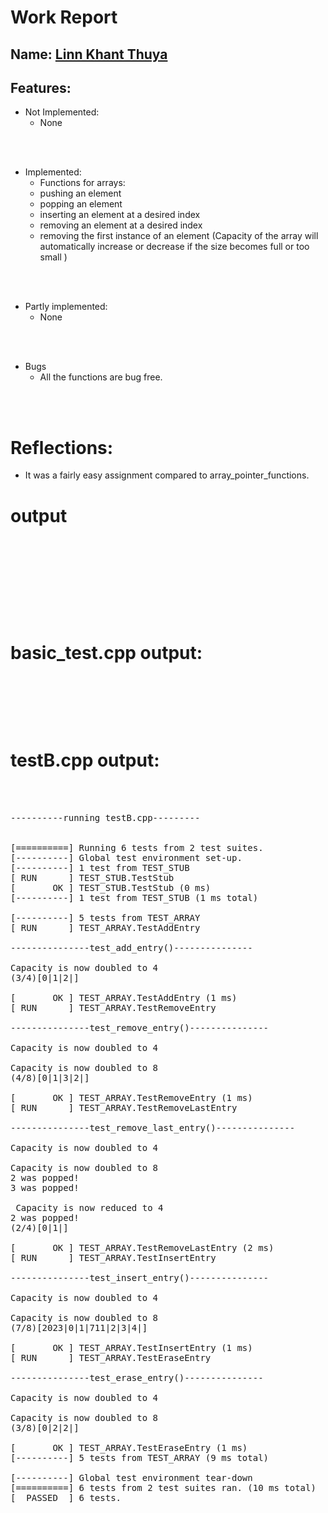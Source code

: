 # Work Report

## Name: <ins> Linn Khant Thuya </ins>

## Features:

- Not Implemented:
  - None

<br><br>

- Implemented:
  - Functions for arrays:
  - pushing an element
  - popping an element
  - inserting an element at a desired index
  - removing an element at a desired index
  - removing the first instance of an element
    (Capacity of the array will automatically increase or decrease if the size becomes full or too small )

<br><br>

- Partly implemented:
  - None

<br><br>

- Bugs
  - All the functions are bug free.

<br><br>

# Reflections:

- It was a fairly easy assignment compared to array_pointer_functions.

# **output**

<pre>
<br/><br/><br/><br/>
</pre>

<br/><br/>

# basic_test.cpp output:

<pre>
<br/><br/><br/><br/>
</pre>

# testB.cpp output:

<pre>
<br/><br/>
----------running testB.cpp---------


[==========] Running 6 tests from 2 test suites.
[----------] Global test environment set-up.
[----------] 1 test from TEST_STUB
[ RUN      ] TEST_STUB.TestStub
[       OK ] TEST_STUB.TestStub (0 ms)
[----------] 1 test from TEST_STUB (1 ms total)

[----------] 5 tests from TEST_ARRAY
[ RUN      ] TEST_ARRAY.TestAddEntry

---------------test_add_entry()---------------

Capacity is now doubled to 4
(3/4)[0|1|2|]

[       OK ] TEST_ARRAY.TestAddEntry (1 ms)
[ RUN      ] TEST_ARRAY.TestRemoveEntry

---------------test_remove_entry()---------------

Capacity is now doubled to 4

Capacity is now doubled to 8
(4/8)[0|1|3|2|]

[       OK ] TEST_ARRAY.TestRemoveEntry (1 ms)
[ RUN      ] TEST_ARRAY.TestRemoveLastEntry

---------------test_remove_last_entry()---------------

Capacity is now doubled to 4

Capacity is now doubled to 8
2 was popped!
3 was popped!

 Capacity is now reduced to 4
2 was popped!
(2/4)[0|1|]

[       OK ] TEST_ARRAY.TestRemoveLastEntry (2 ms)
[ RUN      ] TEST_ARRAY.TestInsertEntry

---------------test_insert_entry()---------------

Capacity is now doubled to 4

Capacity is now doubled to 8
(7/8)[2023|0|1|711|2|3|4|]

[       OK ] TEST_ARRAY.TestInsertEntry (1 ms)
[ RUN      ] TEST_ARRAY.TestEraseEntry

---------------test_erase_entry()---------------

Capacity is now doubled to 4

Capacity is now doubled to 8
(3/8)[0|2|2|]

[       OK ] TEST_ARRAY.TestEraseEntry (1 ms)
[----------] 5 tests from TEST_ARRAY (9 ms total)

[----------] Global test environment tear-down
[==========] 6 tests from 2 test suites ran. (10 ms total)
[  PASSED  ] 6 tests.
<br/><br/>
</pre>
